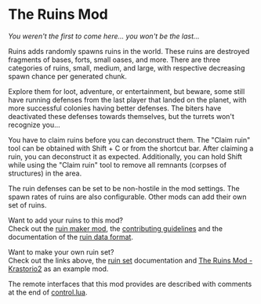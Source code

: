 # The Ruins Mod

*You weren't the first to come here... you won't be the last...*

Ruins adds randomly spawns ruins in the world. These ruins are destroyed fragments of bases, forts, small oases, and more. There are three categories of ruins, small, medium, and large, with respective decreasing spawn chance per generated chunk.

Explore them for loot, adventure, or entertainment, but beware, some still have running defenses from the last player that landed on the planet, with more successful colonies having better defenses. The biters have deactivated these defenses towards themselves, but the turrets won't recognize you...

You have to claim ruins before you can deconstruct them. The "Claim ruin" tool can be obtained with Shift + C or from the shortcut bar. After claiming a ruin, you can deconstruct it as expected. Additionally, you can hold Shift while using the "Claim ruin" tool to remove all remnants (corpses of structures) in the area.

The ruin defenses can be set to be non-hostile in the mod settings. The spawn rates of ruins are also configurable. Other mods can add their own set of ruins.

Want to add your ruins to this mod?<br>
Check out the [ruin maker mod](https://github.com/Bilka2/ruin-maker), the [contributing guidelines](docs/CONTRIBUTING.md) and the documentation of the [ruin data format](docs/format.md).

Want to make your own ruin set?<br>
Check out the links above, the [ruin set](docs/ruin_sets.md) documentation and [The Ruins Mod - Krastorio2](https://github.com/Bilka2/AbandonedRuins-Krastorio2) as an example mod.

The remote interfaces that this mod provides are described with comments at the end of [control.lua](control.lua#L104).
